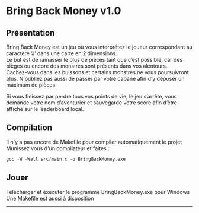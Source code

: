 # Bring Back Money v1.0

## Présentation

Bring Back Money est un jeu où vous interprétez le joueur correspondant au caractère ‘J’ dans une carte en 2 dimensions.  
Le but est de ramasser le plus de pièces tant que c’est possible, car des pièges ou encore des monstres sont présents dans vos alentours.  
Cachez-vous dans les buissons et certains monstres ne vous poursuivront plus. N'oubliez pas aussi de passer par votre cabane afin d’y déposer un maximum de pièces.   
  

Si vous finissez par perdre tous vos points de vie, le jeu s’arrête, vous demande votre nom d’aventurier et sauvegarde votre score afin d’être affiché sur le leaderboard local.   


## Compilation
Il n'y a pas encore de Makefile pour compiler automatiquement le projet
Munissez vous d'un compilateur et faites : 
```go
gcc -W -Wall src/main.c -o BringBackMoney.exe
```

## Jouer
Télécharger et éxecuter le programme BringBackMoney.exe pour Windows
Une Makefile est aussi à disposition

---
